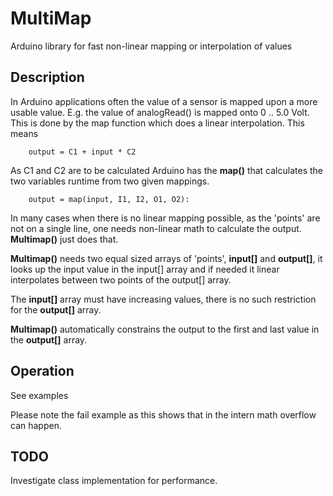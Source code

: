 # MultiMap

Arduino library for fast non-linear mapping or interpolation of values

## Description

In Arduino applications often the value of a sensor is mapped upon a more
usable value. E.g. the value of analogRead() is mapped onto 0 .. 5.0 Volt.
This is done by the map function which does a linear interpolation. This means
```
    output = C1 + input * C2
```
As C1 and C2 are to be calculated Arduino has the **map()** that calculates the 
two variables runtime from two given mappings.
```
    output = map(input, I1, I2, O1, O2):
```

In many cases when there is no linear mapping possible, as the 'points' are not on a single line,
one needs non-linear math to calculate the output. **Multimap()** just does that.

**Multimap()** needs two equal sized arrays of 'points', **input\[\]** and **output\[\]**, it looks up the 
input value in the input\[\] array and if needed it linear interpolates between two
points of the output\[\] array. 

The **input\[\]** array must have increasing values,
there is no such restriction for the **output\[\]** array.

**Multimap()** automatically constrains the output to the first and last 
value in the **output\[\]** array.

## Operation

See examples

Please note the fail example as this shows that in the intern math overflow can happen.

## TODO

Investigate class implementation for performance.
